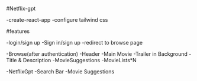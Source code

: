 #Netflix-gpt

-create-react-app
-configure tailwind css  


#features

-login/sign up 
  -Sign in/sign up
  -redirect to browse page

-Browse(after authentication)
  -Header
    -Main Movie
      -Trailer in Background
      -Title & Description
      -MovieSuggestions
      -MovieLists*N 

  -NetflixGpt
  -Search Bar
  -Movie Suggestions    